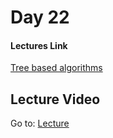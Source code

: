# Day 22

#### Lectures Link

[Tree based algorithms](https://www.analyticsvidhya.com/blog/2016/04/tree-based-algorithms-complete-tutorial-scratch-in-python/)

## Lecture Video

Go to: [Lecture](https://www.youtube.com/watch?v=Df9gKb2l8vg&ab_channel=DSCNEDxDSCUIT-poweredbyGoogleDevelopers)
